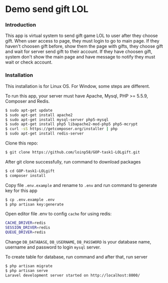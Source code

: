 # Demo send gift LOL 

### Introduction
This app is virtual system to send gift game LOL to user after they choose gift. When user access to page, they must login to go to main page. If they haven't choosen gift before, show them the page with gifts, they choose gift and wait for server send gift to their account. If they have choosen gift, system don't show the main page and have message to notify they must wait or check account.

### Installation
This installation is for Linux OS. For Window, some steps are different.

To run this app, your server must have Apache, Mysql, PHP >= 5.5.9, Composer and Redis.
```sh
$ sudo apt-get update
$ sudo apt-get install apache2
$ sudo apt-get install mysql-server php5-mysql
$ sudo apt-get install php5 libapache2-mod-php5 php5-mcrypt
$ curl -sS https://getcomposer.org/installer | php
$ sudo apt-get install redis-server
```

Clone this repo:
```sh
$ git clone https://github.com/loinp58/GOP-task1-LOLgift.git
```

After git clone successfully, run command to download packages

```sh
$ cd GOP-task1-LOLgift
$ composer install
```

Copy file ```.env.example``` and rename to ```.env``` and run command to generate key for this app

```sh
$ cp .env.example .env
$ php artisan key:generate
```
Open editor file .env to config ```cache``` for using redis:

```sh
CACHE_DRIVER=redis
SESSION_DRIVER=redis
QUEUE_DRIVER=redis
```

Change ```DB_DATABASE```, ```DB_USERNAME```, ```DB_PASSWORD``` is your database name, username and password to login ```mysql``` server.

To create table for database, run command and after that, run server

```sh
$ php artisan migrate
$ php artisan serve
Laravel development server started on http://localhost:8000/
```
